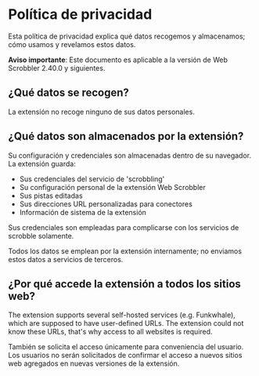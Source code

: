 # Política de privacidad

Esta política de privacidad explica qué datos recogemos y almacenamos; cómo usamos y revelamos estos datos.

**Aviso importante**: Este documento es aplicable a la versión de Web Scrobbler 2.40.0 y siguientes.

## ¿Qué datos se recogen?

La extensión no recoge ninguno de sus datos personales.

## ¿Qué datos son almacenados por la extensión?

Su configuración y credenciales son almacenadas dentro de su navegador. La extensión guarda:

 - Sus credenciales del servicio de 'scrobbling'
 - Su configuración personal de la extensión Web Scrobbler
 - Sus pistas editadas
 - Sus direcciones URL personalizadas para conectores
 - Información de sistema de la extensión

Sus credenciales son empleadas para complicarse con los servicios de scrobble solamente.

Todos los datos se emplean por la extensión internamente; no enviamos estos datos a servicios de terceros.

## ¿Por qué accede la extensión a todos los sitios web?

The extension supports several self-hosted services (e.g. Funkwhale), which are supposed to have user-defined URLs. The extension could not know these URLs, that's why access to all websites is required.

También se solicita el acceso únicamente para conveniencia del usuario. Los usuarios no serán solicitados de confirmar el acceso a nuevos sitios web agregados en nuevas versiones de la extensión.
